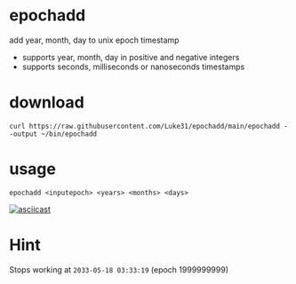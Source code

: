 # epochadd

add year, month, day to unix epoch timestamp

- supports year, month, day in positive and negative integers
- supports seconds, milliseconds or nanoseconds timestamps

# download
`curl https://raw.githubusercontent.com/Luke31/epochadd/main/epochadd --output ~/bin/epochadd`

# usage
```
epochadd <inputepoch> <years> <months> <days>
```

[![asciicast](https://asciinema.org/a/i1Csv27G94PjQuHxKNAohbVb5.svg)](https://asciinema.org/a/i1Csv27G94PjQuHxKNAohbVb5)

# Hint
Stops working at `2033-05-18 03:33:19` (epoch 1999999999)
